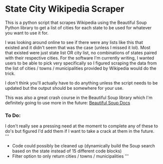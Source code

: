 # State City Wikipedia Scraper
This is a python script that scrapes Wikipedia using the Beautiful Soup Python library to get a list of cities for each state to be used for whatever you want to use it for. 

I was looking around online to see if there were any lists like this that existed and it didn't seem that was the case (unless I missed it lol). Most that existed were just state list OR city list, no combinations of states paired with their respective cities. For the software I'm currently writing, I wanted users to be able to pick very specifically so I figured scraping the data from the list of cities / towns / municipalities provided by Wikipedia would do the trick.

I don't think you'll actually have to do anything unless the script needs to be updated but the output should be somewhere for your use.

This was also a great crash course in the Beautiful Soup library which I'm definitely going to use more in the future: [Beautiful Soup Docs](https://beautiful-soup-4.readthedocs.io/en/latest/)

### To Do:
I don't really see a pressing need at the moment to complete any of these to do's but figured I'd add them if I want to take a crack at them in the future.
'''
- Code could possibly be cleaned up (dynamically build the Soup search based on the state instead of 15 different code blocks)
- Filter option to only return cities / towns / municipalities
'''

